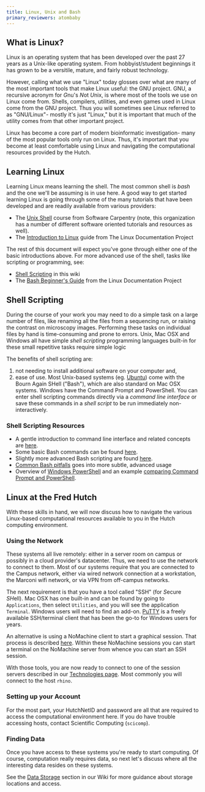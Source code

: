 ```yaml
---
title: Linux, Unix and Bash
primary_reviewers: atombaby
---
```


## What is Linux?

Linux is an operating system that has been developed over the past 27 years as a Unix-like operating system.  From hobbyist/student beginnings it has grown to be a versitile, mature, and fairly robust technology.

However, calling what we use "Linux" today glosses over what are many of the most important tools that make Linux useful: the GNU project. GNU, a recursive acronym for 
*G*nu's *N*ot *U*nix, is where most of the tools we use on Linux come from.
Shells, compilers, utilities, and even games used in Linux come from the GNU
project.  Thus you will sometimes see Linux referred to as "GNU/Linux"- mostly
it's just "Linux," but it is important that much of the utility comes from that
other important project.

Linux has become a core part of modern bioinformatic investigation- many of the
most popular tools only run on Linux.  Thus, it's important that you become at least comfortable using Linux and navigating the computational resources provided by the Hutch.

## Learning Linux

Learning Linux means learning the shell.  The most common shell is _bash_ and the one we'll be assuming is in use here. A good way to get started learning Linux is going through some of the many tutorials that have been developed and are readily available from various providers:

 - The [Unix Shell](http://swcarpentry.github.io/shell-novice/) course from Software Carpentry (note, this organization has a number of different software oriented tutorials and resources as well).
 - The [Introduction to Linux](https://www.tldp.org/LDP/intro-linux/html/index.html) guide from The Linux Documentation Project

The rest of this document will expect you've gone through either one of the basic introductions above.  For more advanced use of the shell, tasks like scripting or programming, see:

 - [Shell Scripting](#shell-scripting) in this wiki
 - The [Bash Beginner's Guide](https://www.tldp.org/LDP/Bash-Beginners-Guide/html/index.html) from the Linux Documentation Project


## Shell Scripting

During the course of your work you may need to do a simple task on a large number of files, like renaming all the files from a sequencing run, or raising the contrast on microscopy images. Performing these tasks on individual files by hand is time-consuming and prone to errors. Unix, Mac OSX and Windows all have simple *shell scripting* programming languages built-in for these small repetitive tasks require simple logic

The benefits of shell scripting are:
1. not needing to install additional software on your computer and,
2. ease of use.
Most Unix-based systems (eg. [Ubuntu](https://www.ubuntu.com)) come with the Bourn Again SHell ("Bash"), which are also standard on Mac OSX systems. Windows have the Command Prompt and PowerShell. You can enter shell scripting commands directly via a *command line interface* or save these commands in a *shell script* to be run immediately non-interactively.

### Shell Scripting Resources
- A gentle introduction to command line interface and related concepts are [here](https://launchschool.com/books/command_line/read/command_line_interface).
- Some basic Bash commands can be found [here](https://whatbox.ca/wiki/Bash_Shell_Commands).
- Slightly more advanced Bash scripting are found [here](http://tldp.org/HOWTO/Bash-Prog-Intro-HOWTO.html).
- [Common Bash pitfalls](http://mywiki.wooledge.org/BashPitfalls) goes into more subtle, advanced usage
- Overview of [Windows PowerShell](https://docs.microsoft.com/en-us/windows-server/administration/windows-commands/powershell) and an example [comparing Command Prompt and PowerShell](https://www.windowscentral.com/how-rename-multiple-files-bulk-windows-10#rename_filename_powershell).


## Linux at the Fred Hutch

With these skills in hand, we will now discuss how to navigate the various
Linux-based computational resources available to you in the Hutch computing
environment.

### Using the Network
These systems all live remotely: either in a server room on campus or possibly
in a cloud provider's datacenter.  Thus, we need to use the network to connect
to them.  Most of our systems require that you are connected to the Campus
network, either via wired network connection at a workstation, the Marconi wifi
network, or via VPN from off-campus networks.

The next requirement is that you have a tool called "SSH" (for *S*ecure
*SH*ell).  Mac OSX has one built-in and can be found by going to `Applications`, then select `Utilities`, and you will see the application `Terminal`. Windows users will need to find an add-on.
[PuTTY](https://www.chiark.greenend.org.uk/~sgtatham/putty/latest.html) is a
freely available SSH/terminal client that has been the go-to for Windows users for years.

An alternative is using a NoMachine client to start a graphical session.  That
process is described
[here](https://teams.fhcrc.org/sites/citwiki/SciComp/Pages/NX%20Client%20for%20Windows.aspx).  Within these NoMachine sessions you can start a terminal on the NoMachine server from whence you can start an SSH session.

With those tools, you are now ready to connect to one of the session servers described in our [Technologies page](/scicomputing/compute_platforms/).  Most commonly you will connect to the host `rhino`.

### Setting up your Account

For the most part, your HutchNetID and password are all that are required to access the computational environment here.  If you do have trouble accessing hosts, contact Scientific Computing (`scicomp`).

### Finding Data

Once you have access to these systems you're ready to start computing.  Of
course, computation really requires data, so next let's discuss where all the
interesting data resides on these systems.

See the [Data Storage](/scicomputing/store_overview/) section in our Wiki for more guidance about storage locations and access. 
